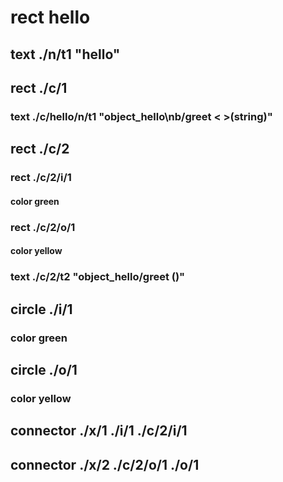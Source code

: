 # rect hello
## text ./n/t1 "hello"
## rect ./c/1
### text ./c/hello/n/t1 "object_hello\nb/greet < >(string)"
## rect ./c/2
### rect ./c/2/i/1
#### color green
### rect ./c/2/o/1
#### color yellow
### text ./c/2/t2 "object_hello/greet ()"
## circle ./i/1
### color green
## circle ./o/1
### color yellow


## connector ./x/1 ./i/1 ./c/2/i/1
## connector ./x/2 ./c/2/o/1 ./o/1

